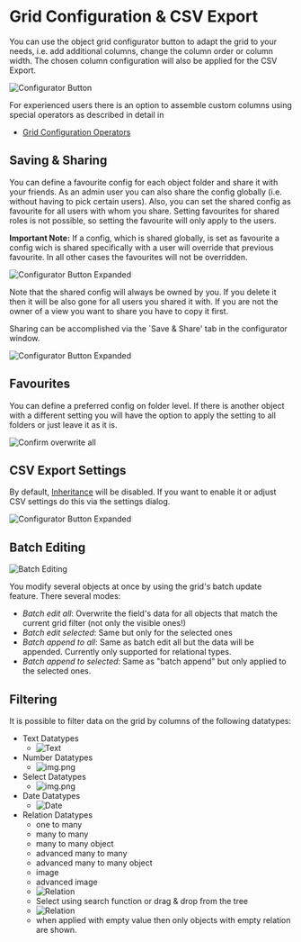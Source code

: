 # Grid Configuration & CSV Export

You can use the object grid configurator button to adapt the grid to your needs,
i.e. add additional columns, change the column order or column width.
The chosen column configuration will also be applied for the CSV Export.

![Configurator Button](../img/gridconfig/configurator_button.png)

For experienced users there is an option to assemble custom columns using special operators as described in detail in 
* [Grid Configuration Operators](./02_Grid_Configuration_Operators.md)

## Saving & Sharing

You can define a favourite config for each object folder and share it with your friends.
As an admin user you can also share the config globally (i.e. without having to pick certain users).
Also, you can set the shared config as favourite for all users with whom you share. Setting favourites for shared roles
is not possible, so setting the favourite will only apply to the users.

**Important Note:** If a config, which is shared globally, is set as favourite
a config wich is shared specifically with a user will override that previous favourite. In all other cases the favourites will not be overridden.

![Configurator Button Expanded](../img/gridconfig/configurator_button_expanded.png)

Note that the shared config will always be owned by you. If you delete it then it will be also gone for all
users you shared it with. If you are not the owner of a view you want to share you have to copy it first.

Sharing can be accomplished via the `Save & Share' tab in the configurator window.

![Configurator Button Expanded](../img/gridconfig/shared_users.png)

## Favourites

You can define a preferred config on folder level. If there is another object with a different setting you will have the option
to apply the setting to all folders or just leave it as it is.

![Confirm overwrite all](../img/gridconfig/apply_overwrite_all.png)

## CSV Export Settings

By default, [Inheritance](../../Development_Documentation/05_Objects/01_Object_Classes/05_Class_Settings/25_Inheritance.md) will be disabled.
If you want to enable it or adjust CSV settings do this via the settings dialog.

![Configurator Button Expanded](../img/gridconfig/csv_export_settings.png)

## Batch Editing

![Batch Editing](../img/gridconfig/batch_editing.png)

You modify several objects at once by using the grid's batch update feature. There several modes:

* _Batch edit all_:  Overwrite the field's data for all objects that match the current grid filter (not only the visible ones!)
* _Batch edit selected_: Same but only for the selected ones
* _Batch append to all_: Same as batch edit all but the data will be appended. Currently only supported for relational types.
* _Batch append to selected_: Same as "batch append" but only applied to the selected ones. 

## Filtering

It is possible to filter data on the grid by columns of the following datatypes:
* Text Datatypes 
  - ![Text](../img/gridconfig/filter_text_type_img.png)
* Number Datatypes 
  - ![img.png](../img/gridconfig/filter_number_type_img.png)
* Select Datatypes 
  - ![img.png](../img/gridconfig/filter_select_type_img.png)
* Date Datatypes 
  - ![Date](../img/gridconfig/filter_date_type_img.png)
* Relation Datatypes
  - one to many
  - many to many
  - many to many object
  - advanced many to many
  - advanced many to many object
  - image
  - advanced image
  - ![Relation](../img/gridconfig/filter_relation_type_img.png)
  - Select using search function or drag & drop from the tree
  - ![Relation](../img/gridconfig/filter_relation_type_img2.png)
  - when applied with empty value then only objects with empty relation are shown.



